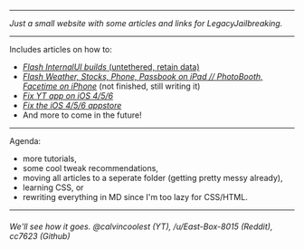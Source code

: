 ***

*Just a small website with some articles and links for LegacyJailbreaking.*

***

Includes articles on how to:

- [*Flash InternalUI builds* (untethered, retain data)](https://cc7623.github.io/internaluifirmware.html)
- [*Flash Weather, Stocks, Phone, Passbook on iPad // PhotoBooth, Facetime on iPhone*](https://cc7623.github.io/unsupportedapps.html) (not finished, still writing it)
- [*Fix YT app on iOS 4/5/6*](https://cc7623.github.io/tuberepair)
- [*Fix the iOS 4/5/6 appstore*](https://cc7623.github.io/storebroken)
- And more to come in the future!

***

Agenda:
- more tutorials,
- some cool tweak recommendations,
- moving all articles to a seperate folder (getting pretty messy already),
- learning CSS, or
- rewriting everything in MD since I'm too lazy for CSS/HTML.

***

###### *We'll see how it goes. @calvincoolest (YT), /u/East-Box-8015 (Reddit), cc7623 (Github)*
